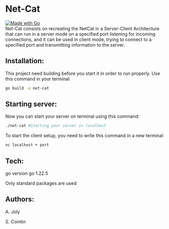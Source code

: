 # Net-Cat
[![Made with Go](https://img.shields.io/badge/Go-1-blue?logo=go&logoColor=white)](https://golang.org "Go to Go homepage")  
Net-Cat consists on recreating the NetCat in a Server-Client Architecture that can run in a server mode on a specified port listening for incoming connections, and it can be used in client mode, trying to connect to a specified port and transmitting information to the server.

## Installation:
This project need building before you start it in order to run properly. Use this command in your terminal:
```bash
go build -o net-cat
```

## Starting server:
Now you can start your server on terminal using this command:
```bash
./net-cat #Starting your server in localhost
```

To start the client setup, you need to write this command in a new terminal:
```bash
nc localhost + port
```

## Tech:
go version go 1.22.5

Only standard packages are used

## Authors:
A. Joly

S. Cointin
